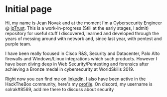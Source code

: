 # Initial page

Hi, my name is Jean Novak and at the moment I'm a Cybersecurity Engineer @ [ipTrust](https://www.iptrust.com.br). This is a work-in-progress \(Still at the early stages, I admit\) repository for useful stuff I discovered, learned and developed through the years of messing around with network and, since last year, with pentest and purple team.

I have been really focused in Cisco R&S, Security and Datacenter, Palo Alto firewalls and Windows/Linux integrations which such products. However I have been diving deep in Web Security/Pentesting and forensics after achieving a Bronze medal in cybersecurity at WorldSkills 2019.

Right now you can find me on [linkedin](https://www.linkedin.com/in/jeannovak). I also have been active in the HackTheBox community, here's my [profile](https://www.hackthebox.eu/home/users/profile/58822). On discord, my username is solrak\#8569, add me there to discuss about security

